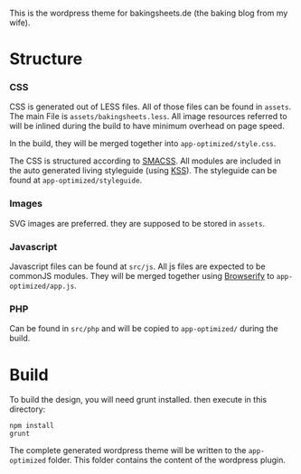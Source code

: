 This is the wordpress theme for bakingsheets.de (the baking blog from my wife).

# Structure
### CSS
CSS is generated out of LESS files. All of those files can be found in `assets`. The main File is `assets/bakingsheets.less`.
All image resources referred to will be inlined during the build to have minimum overhead on page speed.

In the build, they will be merged together into `app-optimized/style.css`.

The CSS is structured according to [SMACSS](https://smacss.com). All modules are included in the auto generated living
styleguide (using [KSS](https://github.com/kneath/kss)). The styleguide can be found at `app-optimized/styleguide`.

### Images
SVG images are preferred. they are supposed to be stored in `assets`.

### Javascript
Javascript files can be found at `src/js`. All js files are expected to be commonJS modules.
They will be merged together using [Browserify](browserify.org) to `app-optimized/app.js`.

### PHP
Can be found in `src/php` and will be copied to `app-optimized/` during the build.

# Build
To build the design, you will need grunt installed. then execute in this directory:

```
npm install
grunt
```

The complete generated wordpress theme will be written to the `app-optimized` folder. This folder contains the content
of the wordpress plugin.

